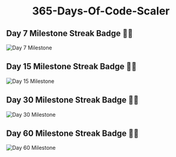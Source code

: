 # <p align="center">365-Days-Of-Code-Scaler</p>

## Day 7 Milestone Streak Badge 🎉🥳
![Day 7 Milestone](https://github.com/Rakesh9100/365-Days-Of-Code-Scaler/assets/73993775/dfa7e7ae-90ba-4641-bc77-0aa2b7835426)

## Day 15 Milestone Streak Badge 🎉🥳
![Day 15 Milestone](https://github.com/Rakesh9100/365-Days-Of-Code-Scaler/assets/73993775/f59b5bbc-285c-42ec-93b8-d021a227e290)

## Day 30 Milestone Streak Badge 🎉🥳
![Day 30 Milestone](https://github.com/Rakesh9100/365-Days-Of-Code-Scaler/assets/73993775/8f720fc9-609f-4c64-aa3e-d723e159b706)

## Day 60 Milestone Streak Badge 🎉🥳
![Day 60 Milestone](https://github.com/Rakesh9100/365-Days-Of-Code-Scaler/assets/73993775/fe2d9420-cb7f-4659-a52e-e3ef05caaf71)
